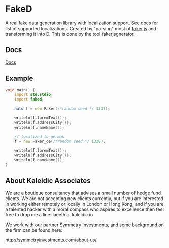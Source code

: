 # FakeD
A real fake data generation library with localization support.
See docs for list of supported localizations.
Created by "parsing" most of [faker.js](https://github.com/marak/Faker.js/)
and transforming it into D.
This is done by the tool fakerjsgnerator.

## Docs
[Docs](https://kaleidicassociates.github.io/faked/)

## Example

```D
void main() {
	import std.stdio;
	import faked;

	auto f = new Faker(/*random seed */ 1337);

	writeln(f.loremText());
	writeln(f.addressCity());
	writeln(f.nameName());

	// localized to german
	f = new Faker_de(/*random seed */ 1338);

	writeln(f.loremText());
	writeln(f.addressCity());
	writeln(f.nameName());
}
```


About Kaleidic Associates
-------------------------
We are a boutique consultancy that advises a small number of hedge fund clients.  We are
not accepting new clients currently, but if you are interested in working either remotely
or locally in London or Hong Kong, and if you are a talented hacker with a moral compass
who aspires to excellence then feel free to drop me a line: laeeth at kaleidic.io

We work with our partner Symmetry Investments, and some background on the firm can be
found here:

http://symmetryinvestments.com/about-us/
